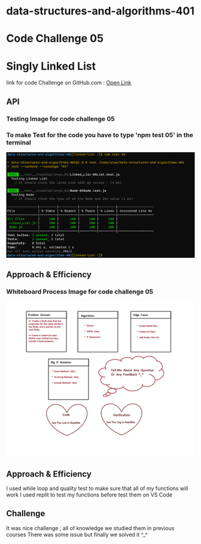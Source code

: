# data-structures-and-algorithms-401

# Code Challenge 05

# Singly Linked List
<!-- Short summary or background information -->

link for code Challenge on GitHub.com : [Open Link](https://github.com/AlaaN-Smadi/data-structures-and-algorithms-401) 






## API
<!-- Description of each method publicly available to your Linked List -->
### Testing Image for code challenge 05
### To make Test for the code you have to type 'npm test 05' in the terminal 
![Code_401_05](Images/Class_05_test.PNG)  



## Approach & Efficiency
<!-- What approach did you take? Why? What is the Big O space/time for this approach? -->
### Whiteboard Process Image for code challenge 05

![Code_401_05_Whiteboard](Images/code_challenge_05_WhiteBoard.PNG) <!--  Need New Image  -->


## Approach & Efficiency
<!-- What approach did you take? Discuss Why. What is the Big O space/time for this approach? -->

I used while loop and quality test to make sure that all of my functions will work 
I used replit to test my functions before test them on VS Code


## Challenge
<!-- Description of the challenge -->

It was nice challenge ;  all of knowledge we studied them in previous courses
There was some issue but finally we solved it ^_^